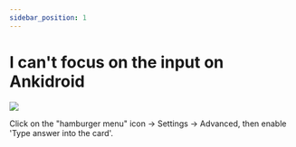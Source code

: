```yaml
---
sidebar_position: 1
---
```


# I can't focus on the input on Ankidroid

![](https://res.cloudinary.com/dqfb2pujj/image/upload/v1750751949/Langki/peukckkwyzlmfs1vowcz.png)

Click on the "hamburger menu" icon → Settings → Advanced, then enable 'Type answer into the card'.
